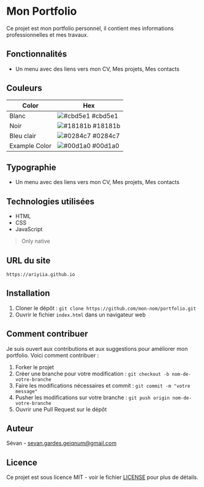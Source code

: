 # Mon Portfolio

Ce projet est mon portfolio personnel, il contient mes informations professionnelles et mes travaux.

## Fonctionnalités

- Un menu avec des liens vers mon CV, Mes projets, Mes contacts

## Couleurs

| Color             | Hex                                                                |
| ----------------- | ------------------------------------------------------------------ |
| Blanc | ![#cbd5e1](https://via.placeholder.com/10/cbd5e1?text=+) #cbd5e1 |
| Noir | ![#18181b](https://via.placeholder.com/10/18181b?text=+) #18181b |
| Bleu clair | ![#0284c7](https://via.placeholder.com/10/0284c7?text=+) #0284c7 |
| Example Color | ![#00d1a0](https://via.placeholder.com/10/00b48a?text=+) #00d1a0 |

## Typographie

- Un menu avec des liens vers mon CV, Mes projets, Mes contacts

## Technologies utilisées

- HTML
- CSS
- JavaScript

> Only native

## URL du site

`https://ariyiia.github.io`

## Installation

1. Cloner le dépôt : `git clone https://github.com/mon-nom/portfolio.git`
2. Ouvrir le fichier `index.html` dans un navigateur web

## Comment contribuer

Je suis ouvert aux contributions et aux suggestions pour améliorer mon portfolio. Voici comment contribuer :

1. Forker le projet
2. Créer une branche pour votre modification : `git checkout -b nom-de-votre-branche`
3. Faire les modifications nécessaires et commit : `git commit -m "votre message"`
4. Pusher les modifications sur votre branche : `git push origin nom-de-votre-branche`
5. Ouvrir une Pull Request sur le dépôt

## Auteur

Sévan - sevan.gardes.geiqnum@gmail.com

## Licence

Ce projet est sous licence MIT - voir le fichier [LICENSE](LICENSE) pour plus de détails.
